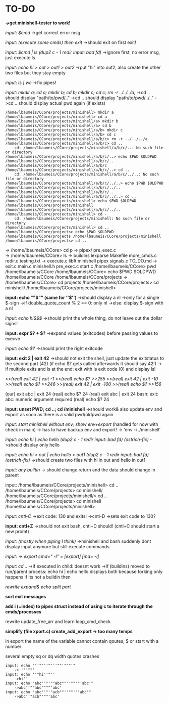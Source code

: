 # TO-DO #

**->get minishell-tester to work!**

*input: $cmd*
	->get correct error msg

*input: (execute some cmds) then exit*
	->should exit on first exit!

*input: $cmd | ls (dup2 c - 1 redir input: bad fd)*
	->ignore first, no error msg, just execute ls

*input: echo hi > out > out1 > out2*
	->put "hi" into out2, also create the other two files but they stay empty

*input: ls | wc*
	->fix pipes!

*input: mkdir a; cd a; mkdir b; cd b; mkdir c; cd c; rm -r ../../../a;*
	->cd .. should display "path/to/pwd/.."
	->cd .. should display "path/to/pwd/../.."
	->cd .. should display actual pwd again (if exists)

	/home/lbaumeis/CCore/projects/minishell> mkdir a
	/home/lbaumeis/CCore/projects/minishell> cd a
	/home/lbaumeis/CCore/projects/minishell/a> mkdir b
	/home/lbaumeis/CCore/projects/minishell/a> cd b
	/home/lbaumeis/CCore/projects/minishell/a/b> mkdir c
	/home/lbaumeis/CCore/projects/minishell/a/b> cd c
	/home/lbaumeis/CCore/projects/minishell/a/b/c> rm -r ../../../a
	/home/lbaumeis/CCore/projects/minishell/a/b/c> cd ..
		cd: /home/lbaumeis/CCore/projects/minishell/a/b/c/..: No such file or directory
	/home/lbaumeis/CCore/projects/minishell/a/b/c/..> echo $PWD $OLDPWD
	/home/lbaumeis/CCore/projects/minishell/a/b/c/.. /home/lbaumeis/CCore/projects/minishell/a/b/c
	/home/lbaumeis/CCore/projects/minishell/a/b/c/..> cd ..
		cd: /home/lbaumeis/CCore/projects/minishell/a/b/c/../..: No such file or directory
	/home/lbaumeis/CCore/projects/minishell/a/b/c/../..> echo $PWD $OLDPWD
	/home/lbaumeis/CCore/projects/minishell/a/b/c/../.. /home/lbaumeis/CCore/projects/minishell/a/b/c/..
	/home/lbaumeis/CCore/projects/minishell/a/b/c/../..> cd ..
	/home/lbaumeis/CCore/projects/minishell> echo $PWD $OLDPWD
	/home/lbaumeis/CCore/projects/minishell /home/lbaumeis/CCore/projects/minishell/a/b/c/../..
	/home/lbaumeis/CCore/projects/minishell> cd -
		cd: /home/lbaumeis/CCore/projects/minishell: No such file or directory
	/home/lbaumeis/CCore/projects/minishell> cd ..
	/home/lbaumeis/CCore/projects> echo $PWD $OLDPWD
	/home/lbaumeis/CCore/projects /home/lbaumeis/CCore/projects/minishell
	/home/lbaumeis/CCore/projects> cd ..
->	/home/lbaumeis/CCore> cd p
->		pipex/      pre_exec.c  
->	/home/lbaumeis/CCore> ls
->		buildins   lexparse  Makefile	  more_cmds.c  redir.c	  testing.txt
->		execute.c  libft     minishell	  pipex        signals.c  TO_DO.md
->		exit.c	   main.c    minishell.h  pre_exec.c   start.c
	/home/lbaumeis/CCore> pwd
	/home/lbaumeis/CCore
	/home/lbaumeis/CCore> echo $PWD $OLDPWD
	/home/lbaumeis/CCore /home/lbaumeis/CCore/projects
->	/home/lbaumeis/CCore> cd projects
	/home/lbaumeis/CCore/projects> cd minishell/
	/home/lbaumeis/CCore/projects/minishell> 

**input: echo ""$"" (same for ''$'')**
	->should display a nl
	->only for a single $-sign
	->if double_quote_count % 2 == 0: only nl
	->else: display $-sign with a nl

*input: echo hi$$$*
	->should print the whole thing, do not leave out the dollar signs!

**input: expr $? + $?**
	->expand values (exitcodes) before passing values to execve

*input: echo $?*
	->should print the right exitcode

**input: exit 2 | exit 42**
	->should not exit the shell, just update the exitstatus to the second part (42)
	(if echo $? gets called afterwards it should say 42!)
	-> if multiple exits and ls at the end: exit with ls exit code (0) and display ls!

*>>(real) exit 42 | exit -1*
*>>(real) echo $?*
*>>255*
*>>(real) exit 42 | exit -10*
*>>(real) echo $?*
*>>246*
*>>(real) exit 42 | exit -100*
*>>(real) echo $?*
*>>156*

(our) exit abc | exit 24
(real) echo $?
24
(real) exit abc | exit 24
bash: exit: abc: numeric argument required
(real) echo $?
24

**input: unset PWD; cd ..; cd /minishell**
	->should work& also update env and export as soon as there is a valid pwd/oldpwd again

*input: start minishell without env; show env+export* (handled for now with check in main)
	-> has to have backup env and export!
	-> 'env -i ./minishell'

*input: echo hi | echo hello (dup2 c - 1 redir input: bad fd) (ostrich-fix)*
	->should display only hello

*input: echo hi > out | echo hello > out1 (dup2 c - 1 redir input: bad fd) (ostrich-fix)*
	->should create two files with hi in out and hello in out1

*input: any builtin*
	-> should change return and the data should change in parent

input: 	/home/lbaumeis/CCore/projects/minishell> cd ..
		/home/lbaumeis/CCore/projects> cd minishell/
		/home/lbaumeis/CCore/projects/minishell/> cd ..
		/home/lbaumeis/CCore/projects> cd minishell
		/home/lbaumeis/CCore/projects/minishell> 

*input: cntl-C*
	->exit code: 130 and exits!
	->cntl-D ->sets exit code to 130?

**input: cntl+Z**
	->should not exit bash, cntl+D should! (cntl+C should start a new promt)

*input: (mostly when piping I think)*
	->minishell and bash suddenly dont display input anymore but still execute commands

*input: -> export cmd=" -l" = [export] [md= -l]*

*input: cd ..*
	->if executed in child: doesnt work
	->if (buildins) moved to run/parent process:
		echo hi | echo hello displays both because forking only happens if its not a buildin then

*rewrite expand& echo split part*

**sort exit messages**

**add i (=index) to pipex struct instead of using c to iterate through the cmds/processes**

rewrite update_free_arr and learn loop_cmd_check

**simplify (file xport.c) create_add_export -> too many temps**

in export the name of the variable cannot contain qoutes, $ or start with a number

several empty sq or dq width quotes crashes

<!-- echo + " ": doesn't work -->
<!-- input: echo hi" "hi
input: echo hi "" "" hi
	->should be hi    hi but is hi   hi (1 space too little) -->
<!-- input: echo " hi" -->
<!-- echo + " ": works
{
	input: echo hi""hi
	input: echo hi"  "hi
	input: echo hi"$USER"hi
} -->

<!-- echo + dq/sq: doesn't work -->
<!-- input: echo hi" $USER"hi
	->hi lbaumeishi -->
<!-- input: echo hi"$USER "hi
	->hilbaumeis hi -->
<!-- input: echo " $USER"
	-> lbaumeis -->
<!-- input: echo "hi"'hi""'"hi"
	->hihi""hi -->
<!-- input: echo "hi"'hi ""'"hi"
	->hihi ""hi -->
	input: echo "''""''"'''""'"""'"
		->''''""'
	input: echo ''"hi''"''
		->hi''
	input: echo "abc''"'""abc""''""'"'abc'"
		->abc''""abc""""'abc'
	input: echo "abc''"'"acb""''""'"'abc'"
		->abc''"acb""""'abc'

<!-- echo + dq/sq: works
{
	input: echo ""'hi"'
	input: echo '"hi''"'
} -->